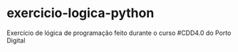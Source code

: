 # exercicio-logica-python
Exercício de lógica de programação feito durante o curso #CDD4.0 do Porto Digital
